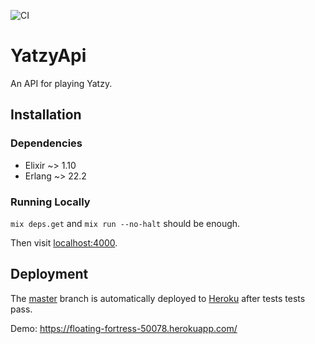 ![CI](https://github.com/idabmat/yatzy_api/workflows/CI/badge.svg)

# YatzyApi

An API for playing Yatzy.

## Installation

### Dependencies

- Elixir ~> 1.10
- Erlang ~> 22.2

### Running Locally

`mix deps.get` and `mix run --no-halt` should be enough.

Then visit [localhost:4000](http://localhost:4000).

## Deployment

The [master](https://github.com/idabmat/yatzy_api/tree/master) branch is automatically deployed to
[Heroku](https://floating-fortress-50078.herokuapp.com/) after tests tests pass.

Demo: https://floating-fortress-50078.herokuapp.com/
